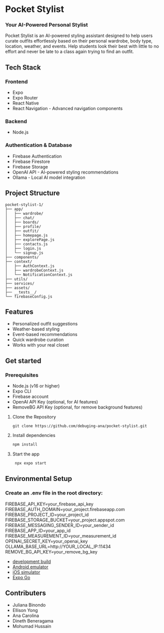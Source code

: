 # Pocket Stylist
### Your AI-Powered Personal Stylist

Pocket Stylist is an AI-powered styling assistant designed to help users curate outfits effortlessly based on their personal wardrobe, body type, location, weather, and events.
Help students look their best with little to no effort and never be late to a class again trying to find an outfit.

## Tech Stack

### Frontend
- Expo
- Expo Router
- React Native
- React Navigation - Advanced navigation components


### Backend
- Node.js

### Authentication & Database
- Firebase Authentication
- Firebase Firestore
- Firebase Storage 
- OpenAI API - AI-powered styling recommendations
- Ollama - Local AI model integration

## Project Structure
   ```
pocket-stylist-1/
├── app/                   
│   ├── wardrobe/          
│   ├── chat/        
│   ├── boards/       
│   ├── profile/           
│   ├── outfit/             
│   ├── homepage.js         
│   ├── explorePage.js      
│   ├── contacts.js         
│   ├── login.js          
│   └── signup.js         
├── components/             
├── context/               
│   ├── AuthContext.js    
│   ├── wardrobeContext.js 
│   └── NotificationContext.js 
├── utils/                 
├── services/              
├── assets/                
├── __tests__/             
└── firebaseConfig.js 
   ```

## Features
- Personalized outfit suggestions
- Weather-based styling
- Event-based recommendations
- Quick wardrobe curation
- Works with your real closet

## Get started

### Prerequisites
- Node.js (v16 or higher)
- Expo CLI
- Firebase account
- OpenAI API Key (optional, for AI features)
- RemoveBG API Key (optional, for remove background features)

1. Clone the Repository
   ```
   git clone https://github.com/debuging-ana/pocket-stylist.git
   ```

2. Install dependencies

   ```bash
   npm install
   ```

2. Start the app

   ```bash
    npx expo start
   ```

## Environmental Setup
### Create an .env file in the root directory:

FIREBASE_API_KEY=your_firebase_api_key
FIREBASE_AUTH_DOMAIN=your_project.firebaseapp.com
FIREBASE_PROJECT_ID=your_project_id
FIREBASE_STORAGE_BUCKET=your_project.appspot.com
FIREBASE_MESSAGING_SENDER_ID=your_sender_id
FIREBASE_APP_ID=your_app_id
FIREBASE_MEASUREMENT_ID=your_measurement_id
OPENAI_SECRET_KEY=your_openai_key
OLLAMA_BASE_URL=http://YOUR_LOCAL_IP:11434
REMOVE_BG_API_KEY=your_remove_bg_key


- [development build](https://docs.expo.dev/develop/development-builds/introduction/)
- [Android emulator](https://docs.expo.dev/workflow/android-studio-emulator/)
- [iOS simulator](https://docs.expo.dev/workflow/ios-simulator/)
- [Expo Go](https://expo.dev/go)

## Contributers

- Juliana Binondo
- Ellison Yong
- Ana Carolina
- Dineth Beneragama
- Mohumad Hussain
